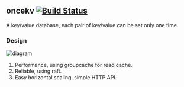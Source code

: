 ## oncekv [![Build Status](https://travis-ci.org/Focinfi/oncekv.png)](https://travis-ci.org/Focinfi/oncekv.svg?branch=master)

A key/value database, each pair of key/value can be set only one time.

### Design

![diagram](http://on78mzb4g.bkt.clouddn.com/architeture.png)

1. Performance, using groupcache for read cache.
1. Reliable, using raft.
1. Easy horizontal scaling, simple HTTP API.
